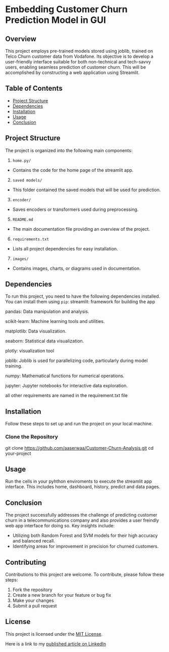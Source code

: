 # Embedding Customer Churn Prediction Model in GUI

## Overview
This project employs pre-trained models stored using joblib, trained on Telco Churn customer data from Vodafone. Its objective is to develop a user-friendly interface suitable for both non-technical and tech-savvy users, enabling seamless prediction of customer churn. This will be accomplished by constructing a web application using Streamlit.

## Table of Contents
- [Project Structure](#project-structure)
- [Dependencies](#dependencies)
- [Installation](#installation)
- [Usage](#usage)
- [Conclusion](#conclusion)

## Project Structure
The project is organized into the following main components:

 1. `home.py/`
   - Contains the code for the home page of the streamlit app.
  
 2. `saved models/`
   - This folder contained the saved models that will be used for prediction.
   
 3. `encoder/`
   - Saves encoders or transformers used during preprocessing.
   
 5. `README.md`
   - The main documentation file providing an overview of the project.

 6. `requirements.txt`
   - Lists all project dependencies for easy installation.

 7. `images/`
   - Contains images, charts, or diagrams used in documentation.


## Dependencies
To run this project, you need to have the following dependencies installed. You can install them using `pip`:
streamlit: framework for building the app

pandas: Data manipulation and analysis.

scikit-learn: Machine learning tools and utilities.

matplotlib: Data visualization.

seaborn: Statistical data visualization.

plotly: visualization tool

joblib: Joblib is used for parallelizing code, particularly during model training.

numpy: Mathematical functions for numerical operations.

jupyter: Jupyter notebooks for interactive data exploration.

all other requirements are named in the requirement.txt file

## Installation

Follow these steps to set up and run the project on your local machine.

### Clone the Repository

git clone https://github.com/aaserwaa/Customer-Churn-Analysis.git
cd your-project

## Usage

Run the cells in your pyhthon enviroments to execute the streamlit app interface. This includes home, dashboard, history, predict and data pages.

## Conclusion

The project successfully addresses the challenge of predicting customer churn in a telecommunications company and also provides a user freindly web app interface for doing so. Key insights include:

- Utilizing both Random Forest and SVM models for their high accuracy and balanced recall.
- Identifying areas for improvement in precision for churned customers.

## Contributing

Contributions to this project are welcome. To contribute, please follow these steps:
1. Fork the repository
2. Create a new branch for your feature or bug fix
3. Make your changes
4. Submit a pull request

## License

This project is licensed under the [MIT License](LICENSE).

Here is a link to my [published article on LinkedIn](https://www.linkedin.com/pulse/customer-churn-analysis-my-journey-predictive-analytics-serwaa-akoto-wnvke)
